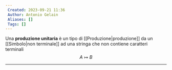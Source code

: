 ```yaml
---
 Created: 2023-09-21 11:36
 Author: Antonio Gelain
 Aliases: []
 Tags: []
---
```


Una **produzione unitaria** è un tipo di [[Produzione|produzione]] da un [[Simbolo|non terminale]] ad una stringa che non contiene caratteri terminali
$$A \mapsto B$$

---

